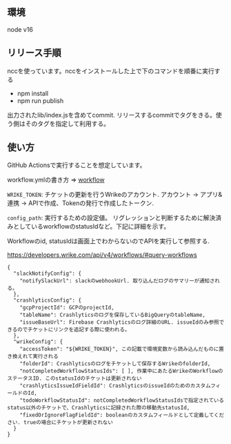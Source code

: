 ## 環境
node v16

## リリース手順
nccを使っています。nccをインストールした上で下のコマンドを順番に実行する

- npm install
- npm run publish

出力されたlib/index.jsを含めてcommit.
リリースするcommitでタグをきる。使う側はそのタグを指定して利用する。

## 使い方
GitHub Actionsで実行することを想定しています。

workflow.ymlの書き方 => [workflow](.github/workflows/import-crash-to-wrike.yml)

`WRIKE_TOKEN`: チケットの更新を行うWrikeのアカウント. アカウント -> アプリ&連携 -> APIで作成、Tokenの発行で作成したトークン.

`config_path`: 実行するための設定値。 リグレッションと判断するために解決済みとしているworkflowのstatusIdなど。下記に詳細を示す。

Workflowのid, statusIdは画面上でわからないのでAPIを実行して参照する.

https://developers.wrike.com/api/v4/workflows/#query-workflows

```
{
  "slackNotifyConfig": {
    "notifySlackUrl": slackのwebhookUrl. 取り込んだログのサマリーが通知される。
  },
  "crashlyticsConfig": {
    "gcpProjectId": GCPのprojectId,
    "tableName": Crashlyticsのログを保存しているBigQueryのtableName,
    "issueBaseUrl": Firebase Crashlyticsのログ詳細のURL. issueIdのみ参照できるのでチケットにリンクを追記する際に使われる。 
  },
  "wrikeConfig": {
    "accessToken": "${WRIKE_TOKEN}", この記載で環境変数から読み込んだものに置き換えれて実行される
    "folderId": Crashlyticsのログをチケットして保存するWrikeのfolderId,
    "notCompletedWorkflowStatusIds": [ ], 作業中にあたるWrikeのWorkflowのステータスID. このstatusIdのチケットは更新されない
    "crashlyticsIssueIdFieldId": CrashlyticsのissueIdのためのカスタムフィールドのId,
    "todoWorkflowStatusId": notCompletedWorkflowStatusIdsで指定されているstatus以外のチケットで、Crashlyticsに記録された際の移動先statusId,
    "fixedOrIgnoreFlagFieldId": booleanのカスタムフィールドとして定義してください. trueの場合にチケットが更新されない
  }
}
```

